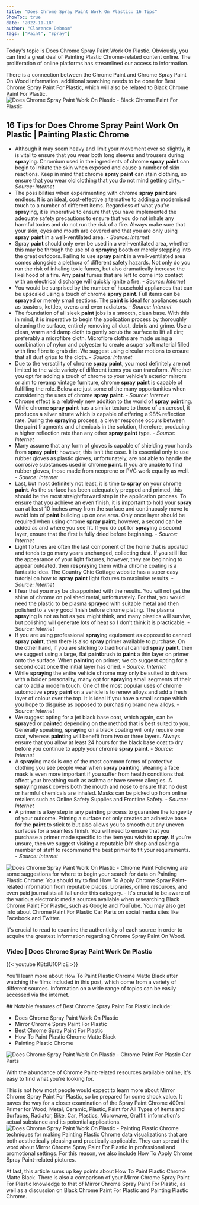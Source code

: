 ```yaml
---
title: "Does Chrome Spray Paint Work On Plastic: 16 Tips"
ShowToc: true 
date: "2022-11-18"
author: "Clarence Debnam" 
tags: ["Paint", "Spray"]
---
```


	
Today's topic is Does Chrome Spray Paint Work On Plastic. Obviously, you can find a great deal of Painting Plastic Chrome-related content online. The proliferation of online platforms has streamlined our access to information.

There is a connection between the Chrome Paint and Chrome Spray Paint On Wood information. additional searching needs to be done for Best Chrome Spray Paint For Plastic, which will also be related to Black Chrome Paint For Plastic.
<img loading="lazy" src="https://image.pushauction.com/0/0/397b1b26-215e-4b79-aab0-4f6beba84304/f118ef90-b0e7-4996-90ed-c1a5138b23ad.jpg" onerror="this.onerror=null;this.src='https://blogger.googleusercontent.com/img/a/AVvXsEhe7F7TRXHtjiKvHb5vS7DmnxvpHiDyoYyYvm1nHB3Qp2_w3BnM6A2eq4v7FYxCC9bfZt3a9vIMtAYEKUiaDQbHMg-ViyGmRIj39MLp0bGFfgfYw1Dc9q_H-T0wiTm3l0Uq42dETrN9eC8aGJ9_IORZsxST1AcLR7np1koOfcc7tnHa4S8Mwz_xD9d0=s16000';" alt="Does Chrome Spray Paint Work On Plastic - Black Chrome Paint For Plastic" >

## 16 Tips for Does Chrome Spray Paint Work On Plastic | Painting Plastic Chrome
-   Although it may seem heavy and limit your movement ever so slightly, it is vital to ensure that you wear both long sleeves and trousers during **spray**ing. Chromium used in the ingredients of chrome **spray** **paint** can begin to irritate the skin when exposed and cause a number of skin reactions. Keep in mind that chrome **spray** **paint** can stain clothing, so ensure that you wear old clothing that you do not mind getting dirty. - <cite>Source: Internet</cite>
-   The possibilities when experimenting with chrome **spray** **paint** are endless. It is an ideal, cost-effective alternative to adding a modernised touch to a number of different items. Regardless of what you’re **spray**ing, it is imperative to ensure that you have implemented the adequate safety precautions to ensure that you do not inhale any harmful toxins and do not run the risk of a fire. Always make sure that your skin, eyes and mouth are covered and that you are only using **spray** **paint** in a well-ventilated area. - <cite>Source: Internet</cite>
-   Spray **paint** should only ever be used in a well-ventilated area, whether this may be through the use of a **spray**ing booth or merely stepping into the great outdoors. Failing to use **spray** **paint** in a well-ventilated area comes alongside a plethora of different safety hazards. Not only do you run the risk of inhaling toxic fumes, but also dramatically increase the likelihood of a fire. Any **paint** fumes that are left to come into contact with an electrical discharge will quickly ignite a fire. - <cite>Source: Internet</cite>
-   You would be surprised by the number of household appliances that can be upscaled using a touch of chrome **spray** **paint**. Full items can be **spray**ed or merely small sections. The **paint** is ideal for appliances such as toasters, kettles, ovens and even radiators. - <cite>Source: Internet</cite>
-   The foundation of all sleek **paint** jobs is a smooth, clean base. With this in mind, it is imperative to begin the application process by thoroughly cleaning the surface, entirely removing all dust, debris and grime. Use a clean, warm and damp cloth to gently scrub the surface to lift all dirt; preferably a microfibre cloth. Microfibre cloths are made using a combination of nylon and polyester to create a super soft material filled with fine fibre to grab dirt. We suggest using circular motions to ensure that all dust grips to the cloth. - <cite>Source: Internet</cite>
-   Due to the versatility of chrome **spray** **paint**, you most definitely are not limited to the wide variety of different items you can transform. Whether you opt for adding a touch of chrome to your vehicle’s exterior mirrors or aim to revamp vintage furniture, chrome **spray** **paint** is capable of fulfilling the role. Below are just some of the many opportunities when considering the uses of chrome **spray** **paint**. - <cite>Source: Internet</cite>
-   Chrome effect is a relatively new addition to the world of **spray** **paint**ing. While chrome **spray** **paint** has a similar texture to those of an aerosol, it produces a silver nitrate which is capable of offering a 98% reflection rate. During the **spray**ing process, a clever response occurs between the **paint** fragments and chemicals in the solution, therefore, producing a higher reflection rate than any other **spray** **paint** type. - <cite>Source: Internet</cite>
-   Many assume that any form of gloves is capable of shielding your hands from **spray** **paint**; however, this isn’t the case. It is essential only to use rubber gloves as plastic gloves, unfortunately, are not able to handle the corrosive substances used in chrome **paint**. If you are unable to find rubber gloves, those made from neoprene or PVC work equally as well. - <cite>Source: Internet</cite>
-   Last, but most definitely not least, it is time to **spray** on your chrome **paint**. As the surface has been adequately prepped and primed, this should be the most straightforward step in the application process. To ensure that you achieve an even finish, it is important to hold your **spray** can at least 10 inches away from the surface and continuously move to avoid lots of **paint** building up on one area. Only once layer should be required when using chrome **spray** **paint**; however, a second can be added as and where you see fit. If you do opt for **spray**ing a second layer, ensure that the first is fully dried before beginning. - <cite>Source: Internet</cite>
-   Light fixtures are often the last component of the home that is updated and tends to go many years unchanged, collecting dust. If you still like the appearance of your light fixtures, however, they are beginning to appear outdated, then re**spray**ing them with a chrome coating is a fantastic idea. The Country Chic Cottage website has a super easy tutorial on how to **spray** **paint** light fixtures to maximise results. - <cite>Source: Internet</cite>
-   I fear that you may be disappointed with the results. You will not get the shine of chrome on polished metal, unfortunately. For that, you would need the plastic to be plasma **spray**ed with suitable metal and then polished to a very good finish before chrome plating. The plasma **spray**ing is not as hot as you might think, and many plastics will survive, but polishing will generate lots of heat so I don't think it is practicable. - <cite>Source: Internet</cite>
-   If you are using professional **spray**ing equipment as opposed to canned **spray** **paint**, then there is also **spray** primer available to purchase. On the other hand, if you are sticking to traditional canned **spray** **paint**, then we suggest using a large, flat **paint**brush to **paint** a thin layer on primer onto the surface. When **paint**ing on primer, we do suggest opting for a second coat once the initial layer has dried. - <cite>Source: Internet</cite>
-   While **spray**ing the entire vehicle chrome may only be suited to drivers with a bolder personality, many opt for **spray**ing small segments of their car to add a modern touch. One of the most popular uses of chrome automotive **spray** **paint** on a vehicle is to renew alloys and add a fresh layer of colour over the top. It is ideal if you have a small scrape which you hope to disguise as opposed to purchasing brand new alloys. - <cite>Source: Internet</cite>
-   We suggest opting for a jet black base coat, which again, can be **spray**ed or **paint**ed depending on the method that is best suited to you. Generally speaking, **spray**ing on a black coating will only require one coat, whereas **paint**ing will benefit from two or three layers. Always ensure that you allow at least 24 hours for the black base coat to dry before you continue to apply your chrome **spray** **paint**. - <cite>Source: Internet</cite>
-   A **spray**ing mask is one of the most common forms of protective clothing you see people wear when **spray** **paint**ing. Wearing a face mask is even more important if you suffer from health conditions that affect your breathing such as asthma or have severe allergies. A **spray**ing mask covers both the mouth and nose to ensure that no dust or harmful chemicals are inhaled. Masks can be picked up from online retailers such as Online Safety Supplies and Frontline Safety. - <cite>Source: Internet</cite>
-   A primer is a key step in any **paint**ing process to guarantee the longevity of your outcome. Priming a surface not only creates an adhesive base for the **paint** to stick to but also allows you to smooth out any uneven surfaces for a seamless finish. You will need to ensure that you purchase a primer made specific to the item you wish to **spray**. If you’re unsure, then we suggest visiting a reputable DIY shop and asking a member of staff to recommend the best primer to fit your requirements. - <cite>Source: Internet</cite>


<img loading="lazy" src="https://www.militaryvehiclepaint.co.uk/php_include/display_image.php?product_id=61626&size=large" onerror="this.onerror=null;this.src='https://blogger.googleusercontent.com/img/a/AVvXsEhe7F7TRXHtjiKvHb5vS7DmnxvpHiDyoYyYvm1nHB3Qp2_w3BnM6A2eq4v7FYxCC9bfZt3a9vIMtAYEKUiaDQbHMg-ViyGmRIj39MLp0bGFfgfYw1Dc9q_H-T0wiTm3l0Uq42dETrN9eC8aGJ9_IORZsxST1AcLR7np1koOfcc7tnHa4S8Mwz_xD9d0=s16000';" alt="Does Chrome Spray Paint Work On Plastic - Chrome Paint" >
Following are some suggestions for where to begin your search for data on Painting Plastic Chrome:
You should try to find How To Apply Chrome Spray Paint-related information from reputable places. Libraries, online resources, and even paid journalists all fall under this category.
- It's crucial to be aware of the various electronic media sources available when researching Black Chrome Paint For Plastic, such as Google and YouTube. You may also get info about Chrome Paint For Plastic Car Parts on social media sites like Facebook and Twitter.

It's crucial to read to examine the authenticity of each source in order to acquire the greatest information regarding Chrome Spray Paint On Wood.

### Video | Does Chrome Spray Paint Work On Plastic
{{< youtube KBtdU10PIcE >}} 

You'll learn more about How To Paint Plastic Chrome Matte Black after watching the films included in this post, which come from a variety of different sources. Information on a wide range of topics can be easily accessed via the internet.
<script async="async" data-cfasync="false" src="//normallydemandedalter.com/fe63df3c5408708b15d8dc3d9b206b31/invoke.js"></script>
<div id="container-fe63df3c5408708b15d8dc3d9b206b31"></div>
## Notable features of Best Chrome Spray Paint For Plastic include:

- Does Chrome Spray Paint Work On Plastic
- Mirror Chrome Spray Paint For Plastic
- Best Chrome Spray Paint For Plastic
- How To Paint Plastic Chrome Matte Black
- Painting Plastic Chrome

 <img loading="lazy" src="https://static.helpjuice.com/helpjuice_production/uploads/upload/image/2889/direct/1517499882354-oxidized-brass.jpg" onerror="this.onerror=null;this.src='https://blogger.googleusercontent.com/img/a/AVvXsEhe7F7TRXHtjiKvHb5vS7DmnxvpHiDyoYyYvm1nHB3Qp2_w3BnM6A2eq4v7FYxCC9bfZt3a9vIMtAYEKUiaDQbHMg-ViyGmRIj39MLp0bGFfgfYw1Dc9q_H-T0wiTm3l0Uq42dETrN9eC8aGJ9_IORZsxST1AcLR7np1koOfcc7tnHa4S8Mwz_xD9d0=s16000';" alt="Does Chrome Spray Paint Work On Plastic - Chrome Paint For Plastic Car Parts" >

With the abundance of Chrome Paint-related resources available online, it's easy to find what you're looking for.

This is not how most people would expect to learn more about Mirror Chrome Spray Paint For Plastic, so be prepared for some shock value. It paves the way for a closer examination of the Spray Paint Chrome 400ml Primer for Wood, Metal, Ceramic, Plastic, Paint for All Types of Items and Surfaces, Radiator, Bike, Car, Plastics, Microwave, Graffiti information's actual substance and its potential applications.
<img loading="lazy" src="https://diyalogue.com/wp-content/uploads/2014/07/IMG_0320.jpg" onerror="this.onerror=null;this.src='https://blogger.googleusercontent.com/img/a/AVvXsEhe7F7TRXHtjiKvHb5vS7DmnxvpHiDyoYyYvm1nHB3Qp2_w3BnM6A2eq4v7FYxCC9bfZt3a9vIMtAYEKUiaDQbHMg-ViyGmRIj39MLp0bGFfgfYw1Dc9q_H-T0wiTm3l0Uq42dETrN9eC8aGJ9_IORZsxST1AcLR7np1koOfcc7tnHa4S8Mwz_xD9d0=s16000';" alt="Does Chrome Spray Paint Work On Plastic - Painting Plastic Chrome" >
techniques for making Painting Plastic Chrome data visualizations that are both aesthetically pleasing and practically applicable. They can spread the word about Mirror Chrome Spray Paint For Plastic in professional and promotional settings. For this reason, we also include How To Apply Chrome Spray Paint-related pictures.

At last, this article sums up key points about How To Paint Plastic Chrome Matte Black. There is also a comparison of your Mirror Chrome Spray Paint For Plastic knowledge to that of Mirror Chrome Spray Paint For Plastic, as well as a discussion on Black Chrome Paint For Plastic and Painting Plastic Chrome.
	
	

